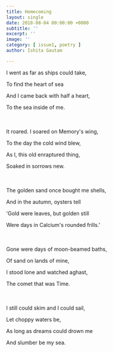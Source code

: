 ```yaml
---
title: Homecoming
layout: single
date: 2018-08-04 00:00:00 +0000
subtitle: ''
excerpt: ''
image: ''
category: [ issue1, poetry ]
author: Ishita Gautam

---
```

I went as far as ships could take,

To find the heart of sea

And I came back with half a heart,

To the sea inside of me.

<br><br>It roared. I soared on Memory's wing,

To the day the cold wind blew,

As I, this old enraptured thing,

Soaked in sorrows new.

<br><br>The golden sand once bought me shells,

And in the autumn, oysters tell

\'Gold were leaves, but golden still

Were days in Calcium's rounded frills.'

<br><br>Gone were days of moon-beamed baths,

Of sand on lands of mine,

I stood lone and watched aghast,

The comet that was Time.

<br><br>I still could skim and I could sail,

Let choppy waters be,

As long as dreams could drown me

And slumber be my sea.